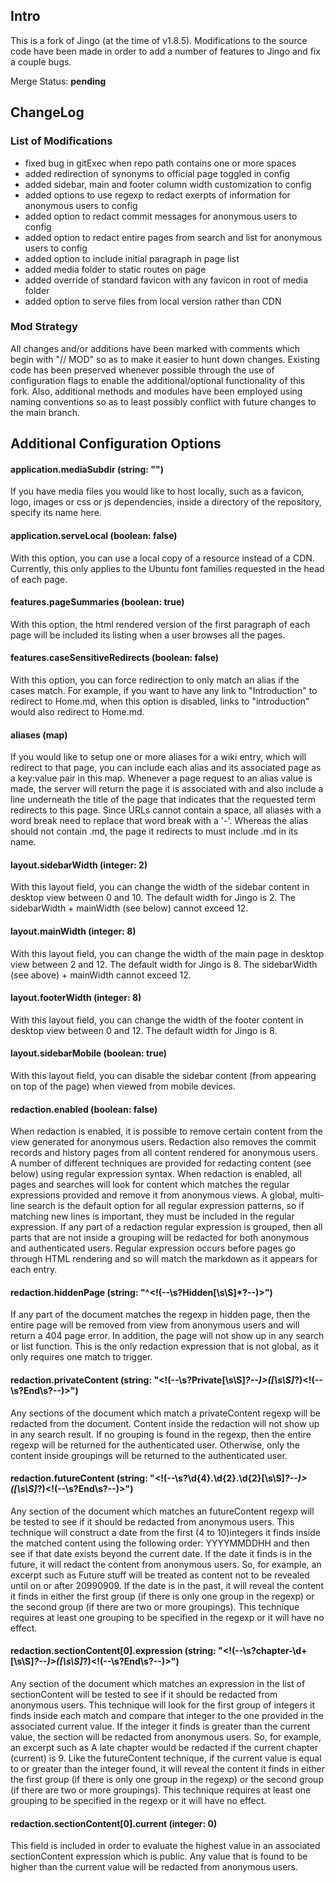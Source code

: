 Intro
-----
This is a fork of Jingo (at the time of v1.8.5). Modifications to the source code have been made in order to add a number of features to Jingo and fix a couple bugs.

Merge Status: __pending__

ChangeLog
---------
### List of Modifications
- fixed bug in gitExec when repo path contains one or more spaces
- added redirection of synonyms to official page toggled in config
- added sidebar, main and footer column width customization to config
- added options to use regexp to redact exerpts of information for anonymous users to config
- added option to redact commit messages for anonymous users to config
- added option to redact entire pages from search and list for anonymous users to config
- added option to include initial paragraph in page list
- added media folder to static routes on page
- added override of standard favicon with any favicon in root of media folder
- added option to serve files from local version rather than CDN

### Mod Strategy
All changes and/or additions have been marked with comments which begin with "// MOD" so as to make it easier to hunt down changes. Existing code has been preserved whenever possible through the use of configuration flags to enable the additional/optional functionality of this fork. Also, additional methods and modules have been employed using naming conventions so as to least possibly conflict with future changes to the main branch.

Additional Configuration Options
--------------------------------

#### application.mediaSubdir (string: "")

  If you have media files you would like to host locally, such as a favicon, logo, images or css or js dependencies, inside a directory of the repository, specify its name here.

#### application.serveLocal (boolean: false)

  With this option, you can use a local copy of a resource instead of a CDN. Currently, this only applies to the Ubuntu font families requested in the head of each page.

#### features.pageSummaries (boolean: true)

  With this option, the html rendered version of the first paragraph of each page will be included its listing when a user browses all the pages.
  
#### features.caseSensitiveRedirects (boolean: false)

  With this option, you can force redirection to only match an alias if the cases match. For example, if you want to have any link to "Introduction" to redirect to Home.md, when this option is disabled, links to "introduction" would also redirect to Home.md.

#### aliases (map)
  
  If you would like to setup one or more aliases for a wiki entry, which will redirect to that page, you can include each alias and its associated page as a key:value pair in this map. Whenever a page request to an alias value is made, the server will return the page it is associated with and also include a line underneath the title of the page that indicates that the requested term redirects to this page. Since URLs cannot contain a space, all aliases with a word break need to replace that word break with a '-'. Whereas the alias should not contain .md, the page it redirects to must include .md in its name.

#### layout.sidebarWidth (integer: 2)
  
  With this layout field, you can change the width of the sidebar content in desktop view between 0 and 10. The default width for Jingo is 2. The sidebarWidth + mainWidth (see below) cannot exceed 12.

#### layout.mainWidth (integer: 8)
  
  With this layout field, you can change the width of the main page in desktop view between 2 and 12. The default width for Jingo is 8. The sidebarWidth (see above) + mainWidth cannot exceed 12.

#### layout.footerWidth (integer: 8)
  
  With this layout field, you can change the width of the footer content in desktop view between 0 and 12. The default width for Jingo is 8.
  
#### layout.sidebarMobile (boolean: true)
  
  With this layout field, you can disable the sidebar content (from appearing on top of the page) when viewed from mobile devices.  

#### redaction.enabled (boolean: false)

  When redaction is enabled, it is possible to remove certain content from the view generated for anonymous users. Redaction also removes the commit records and history pages from all content rendered for anonymous users. A number of different techniques are provided for redacting content (see below) using regular expression syntax. When redaction is enabled, all pages and searches will look for content which matches the regular expressions provided and remove it from anonymous views. A global, multi-line search is the default option for all regular expression patterns, so if matching new lines is important, they must be included in the regular expression. If any part of a redaction regular expression is grouped, then all parts that are not inside a grouping will be redacted for both anonymous and authenticated users. Regular expression occurs before pages go through HTML rendering and so will match the markdown as it appears for each entry.
  
#### redaction.hiddenPage (string: "^<!(--\s?Hidden[\s\S]*?--)>")

  If any part of the document matches the regexp in hidden page, then the entire page will be removed from view from anonymous users and will return a 404 page error. In addition, the page will not show up in any search or list function. This is the only redaction expression that is not global, as it only requires one match to trigger.

#### redaction.privateContent (string: "<!(--\s?Private[\s\S]*?--)>([\s\S]*?)<!(--\s?End\s?--)>")

  Any sections of the document which match a privateContent regexp will be redacted from the document. Content inside the redaction will not show up in any search result. If no grouping is found in the regexp, then the entire regexp will be returned for the authenticated user. Otherwise, only the content inside groupings will be returned to the authenticated user.

#### redaction.futureContent (string: "<!(--\s?\d{4}\.\d{2}\.\d{2}[\s\S]*?--)>([\s\S]*?)<!(--\s?End\s?--)>")

  Any section of the document which matches an futureContent regexp will be tested to see if it should be redacted from anonymous users. This technique will construct a date from the first (4 to 10)integers it finds inside the matched content using the following order: YYYYMMDDHH and then see if that date exists beyond the current date. If the date it finds is in the future, it will redact the content from anonymous users. So, for example, an excerpt such as <!-- 2099.09.09 -->Future stuff<!-- End --> will be treated as content not to be revealed until on or after 20990909. If the date is in the past, it will reveal the content it finds in either the first group (if there is only one group in the regexp) or the second group (if there are two or more groupings). This technique requires at least one grouping to be specified in the regexp or it will have no effect.

#### redaction.sectionContent[0].expression (string: "<!(--\s?chapter-\d+[\s\S]*?--)>([\s\S]*?)<!(--\s?End\s?--)>")
  
  Any section of the document which matches an expression in the list of sectionContent will be tested to see if it should be redacted from anonymous users. This technique will look for the first group of integers it finds inside each match and compare that integer to the one provided in the associated current value. If the integer it finds is greater than the current  value, the section will be redacted from anonymous users. So, for example, an excerpt such as <!-- chapter-1000 -->A late chapter<!-- End --> would be redacted if the current chapter (current) is 9. Like the futureContent technique, if the current value is equal to or greater than the integer found, it will reveal the content it finds in either the first group (if there is only one group in the regexp) or the second group (if there are two or more groupings). This technique requires at least one grouping to be specified in the regexp or it will have no effect.

#### redaction.sectionContent[0].current (integer: 0)

  This field is included in order to evaluate the highest value in an associated sectionContent expression which is public. Any value that is found to be higher than the current value will be redacted from anonymous users.



 


